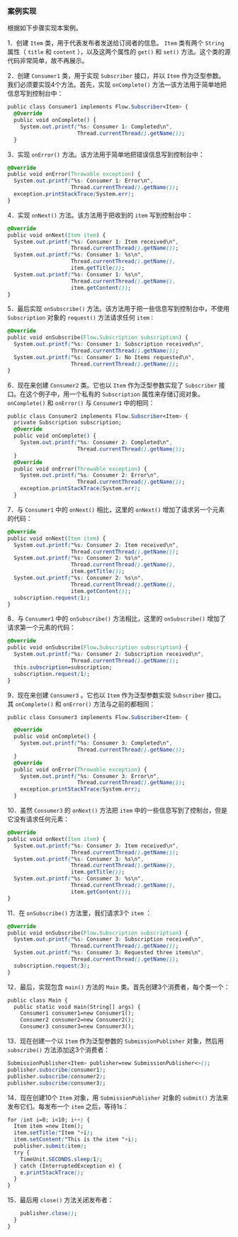 ### 案例实现

根据如下步骤实现本案例。

1．创建 `Item` 类，用于代表发布者发送给订阅者的信息。 `Item` 类有两个 `String` 属性（ `title` 和 `content` ），以及这两个属性的 `get()` 和 `set()` 方法。这个类的源代码非常简单，故不再展示。

2．创建 `Consumer1` 类，用于实现 `Subscriber` 接口，并以 `Item` 作为泛型参数。我们必须要实现4个方法。首先，实现 `onComplete()` 方法—该方法用于简单地把信息写到控制台中：

```css
public class Consumer1 implements Flow.Subscriber<Item> {
  @Override
  public void onComplete() {
    System.out.printf("%s: Consumer 1: Completed\n",
                      Thread.currentThread().getName());
  }
```

3．实现 `onError()` 方法。该方法用于简单地把错误信息写到控制台中：

```css
@Override
public void onError(Throwable exception) {
  System.out.printf("%s: Consumer 1: Error\n",
                    Thread.currentThread().getName());
  exception.printStackTrace(System.err);
}
```

4．实现 `onNext()` 方法。该方法用于把收到的 `item` 写到控制台中：

```css
@Override
public void onNext(Item item) {
  System.out.printf("%s: Consumer 1: Item received\n",
                    Thread.currentThread().getName());
  System.out.printf("%s: Consumer 1: %s\n",
                    Thread.currentThread().getName(),
                    item.getTitle());
  System.out.printf("%s: Consumer 1: %s\n",
                    Thread.currentThread().getName(),
                    item.getContent());
}
```

5．最后实现 `onSubscribe()` 方法。该方法用于把一些信息写到控制台中，不使用 `Subscription` 对象的 `request()` 方法请求任何 `item：`

```css
@Override
public void onSubscribe(Flow.Subscription subscription) {
  System.out.printf("%s: Consumer 1: Subscription received\n",
                    Thread.currentThread().getName());
  System.out.printf("%s: Consumer 1: No Items requested\n",
                    Thread.currentThread().getName());
}
```

6．现在来创建 `Consumer2` 类。它也以 `Item` 作为泛型参数实现了 `Subscriber` 接口。在这个例子中，用一个私有的 `Subscription` 属性来存储订阅对象。 `onComplete()` 和 `onError()` 与 `Consumer1` 中的相同：

```css
public class Consumer2 implements Flow.Subscriber<Item> {
  private Subscription subscription;
  @Override
  public void onComplete() {
    System.out.printf("%s: Consumer 2: Completed\n",
                      Thread.currentThread().getName());
  }
  @Override
  public void onError(Throwable exception) {
    System.out.printf("%s: Consumer 2: Error\n",
                      Thread.currentThread().getName());
    exception.printStackTrace(System.err);
  }
```

7．与 `Consumer1` 中的 `onNext()` 相比，这里的 `onNext()` 增加了请求另一个元素的代码：

```css
@Override
public void onNext(Item item) {
  System.out.printf("%s: Consumer 2: Item received\n",
                    Thread.currentThread().getName());
  System.out.printf("%s: Consumer 2: %s\n",
                    Thread.currentThread().getName(),
                    item.getTitle());
  System.out.printf("%s: Consumer 2: %s\n",
                    Thread.currentThread().getName(),
                    item.getContent());
  subscription.request(1);
}
```

8．与 `Consumer1` 中的 `onSubscribe()` 方法相比，这里的 `onSubscribe()` 增加了请求第一个元素的代码：

```css
@Override
public void onSubscribe(Flow.Subscription subscription) {
  System.out.printf("%s: Consumer 2: Subscription received\n",
                    Thread.currentThread().getName());
  this.subscription=subscription;
  subscription.request(1);
}
```

9．现在来创建 `Consumer3` 。它也以 `Item` 作为泛型参数实现 `Subscriber` 接口。其 `onComplete()` 和 `onError()` 方法与之前的都相同：

```css
public class Consumer3 implements Flow.Subscriber<Item> {
```

```css
  @Override
  public void onComplete() {
    System.out.printf("%s: Consumer 3: Completed\n",
                      Thread.currentThread().getName());
  }
  @Override
  public void onError(Throwable exception) {
    System.out.printf("%s: Consumer 3: Error\n",
                      Thread.currentThread().getName());
    exception.printStackTrace(System.err);
  }
```

10．虽然 `Consumer3` 的 `onNext()` 方法把 `item` 中的一些信息写到了控制台，但是它没有请求任何元素：

```css
@Override
public void onNext(Item item) {
  System.out.printf("%s: Consumer 3: Item received\n",
                    Thread.currentThread().getName());
  System.out.printf("%s: Consumer 3: %s\n",
                    Thread.currentThread().getName(),
                    item.getTitle());
  System.out.printf("%s: Consumer 3: %s\n",
                    Thread.currentThread().getName(),
                    item.getContent());
}
```

11．在 `onSubscribe()` 方法里，我们请求3个 `item` ：

```css
@Override
public void onSubscribe(Flow.Subscription subscription) {
  System.out.printf("%s: Consumer 3: Subscription received\n",
                    Thread.currentThread().getName());
  System.out.printf("%s: Consumer 3: Requested three items\n",
                    Thread.currentThread().getName());
  subscription.request(3);
}
```

12．最后，实现包含 `main()` 方法的 `Main` 类。首先创建3个消费者，每个类一个：

```css
public class Main {
  public static void main(String[] args) {
    Consumer1 consumer1=new Consumer1();
    Consumer2 consumer2=new Consumer2();
    Consumer3 consumer3=new Consumer3();
```

13．现在创建一个以 `Item` 作为泛型参数的 `SubmissionPublisher` 对象，然后用 `subscribe()` 方法添加这3个消费者：

```css
SubmissionPublisher<Item> publisher=new SubmissionPublisher<>();
publisher.subscribe(consumer1);
publisher.subscribe(consumer2);
publisher.subscribe(consumer3);
```

14．现在创建10个 `Item` 对象，用 `SubmissionPublisher` 对象的 `submit()` 方法来发布它们。每发布一个 `item` 之后，等待1s：

```css
for (int i=0; i<10; i++) {
  Item item =new Item();
  item.setTitle("Item "+i);
  item.setContent("This is the item "+i);
  publisher.submit(item);
  try {
    TimeUnit.SECONDS.sleep(1);
  } catch (InterruptedException e) {
    e.printStackTrace();
  }
}
```

15．最后用 `close()` 方法关闭发布者：

```css
    publisher.close();
  }
}
```


